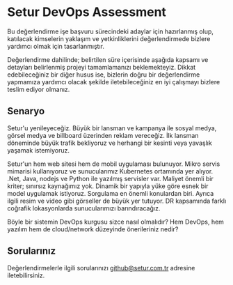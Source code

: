 # Setur DevOps Assessment

Bu değerlendirme işe başvuru sürecindeki adaylar için hazırlanmış olup, katılacak kimselerin yaklaşım ve yetkinliklerini değerlendirmede bizlere yardımcı olmak için tasarlanmıştır.

Değerlendirme dahilinde; belirtilen süre içerisinde aşağıda kapsamı ve detayları belirlenmiş projeyi tamamlamanızı beklemekteyiz. Dikkat edebileceğiniz bir diğer husus ise, bizlerin doğru bir değerlendirme yapmamıza yardımcı olacak şekilde iletebileceğiniz en iyi çalışmayı bizlere teslim ediyor olmanız.

## Senaryo

Setur'u yenileyeceğiz. Büyük bir lansman ve kampanya ile sosyal medya, görsel medya ve billboard üzerinden reklam vereceğiz. İlk lansman döneminde büyük trafik bekliyoruz ve herhangi bir kesinti veya yavaşlık yaşamak istemiyoruz.

Setur'un hem web sitesi hem de mobil uygulaması bulunuyor. Mikro servis mimarisi kullanıyoruz ve sunucularımız Kubernetes ortamında yer alıyor. .Net, Java, nodejs ve Python ile yazılmış servisler var. Maliyet önemli bir kriter; sınırsız kaynağımız yok. Dinamik bir yapıyla yüke göre esnek bir model uygulamak istiyoruz. Sorgulama en önemli konulardan biri. Ayrıca ilgili resim ve video gibi görseller de büyük yer tutuyor. DR kapsamında farklı coğrafik lokasyonlarda sunucularımızı barındıracağız.

Böyle bir sistemin DevOps kurgusu sizce nasıl olmalıdır? Hem DevOps, hem yazılım hem de cloud/network düzeyinde önerileriniz nedir?

## Sorularınız

Değerlendirmelerle ilgili sorularınızı [github@setur.com.tr](mailto:github@setur.com.tr) adresine iletebilirsiniz.
